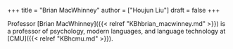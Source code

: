 +++
title = "Brian MacWhinney"
author = ["Houjun Liu"]
draft = false
+++

Professor [Brian MacWhinney]({{< relref "KBhbrian_macwinney.md" >}}) is a professor of psychology, modern languages, and language technology at [CMU]({{< relref "KBhcmu.md" >}}).